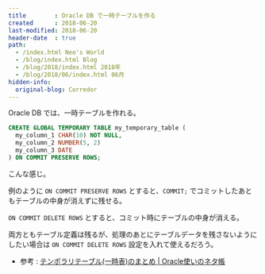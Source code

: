 ```yaml
---
title        : Oracle DB で一時テーブルを作る
created      : 2018-06-20
last-modified: 2018-06-20
header-date  : true
path:
  - /index.html Neo's World
  - /blog/index.html Blog
  - /blog/2018/index.html 2018年
  - /blog/2018/06/index.html 06月
hidden-info:
  original-blog: Corredor
---
```


Oracle DB では、一時テーブルを作れる。

```sql
CREATE GLOBAL TEMPORARY TABLE my_temporary_table (
  my_column_1 CHAR(10) NOT NULL,
  my_column_2 NUMBER(5, 2)
  my_column_3 DATE
) ON COMMIT PRESERVE ROWS;
```

こんな感じ。

例のように `ON COMMIT PRESERVE ROWS` とすると、`COMMIT;` でコミットしたあともテーブルの中身が消えずに残せる。

`ON COMMIT DELETE ROWS` とすると、コミット時にテーブルの中身が消える。

両方ともテーブル定義は残るが、処理のあとにテーブルデータを残さないようにしたい場合は `ON COMMIT DELETE ROWS` 設定を入れて使えるだろう。

- 参考 : [テンポラリテーブル(一時表)のまとめ | Oracle使いのネタ帳](http://www.sql-dbtips.com/architecture/temporary-table/)

